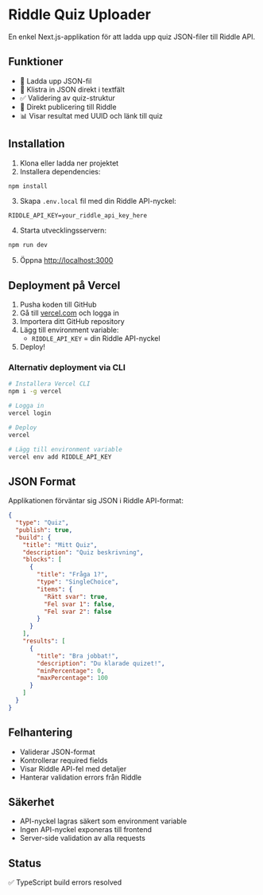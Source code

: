 # Riddle Quiz Uploader

En enkel Next.js-applikation för att ladda upp quiz JSON-filer till Riddle API.

## Funktioner

- 📁 Ladda upp JSON-fil
- 📝 Klistra in JSON direkt i textfält
- ✅ Validering av quiz-struktur
- 🚀 Direkt publicering till Riddle
- 📊 Visar resultat med UUID och länk till quiz

## Installation

1. Klona eller ladda ner projektet
2. Installera dependencies:
```bash
npm install
```

3. Skapa `.env.local` fil med din Riddle API-nyckel:
```
RIDDLE_API_KEY=your_riddle_api_key_here
```

4. Starta utvecklingsservern:
```bash
npm run dev
```

5. Öppna [http://localhost:3000](http://localhost:3000)

## Deployment på Vercel

1. Pusha koden till GitHub
2. Gå till [vercel.com](https://vercel.com) och logga in
3. Importera ditt GitHub repository
4. Lägg till environment variable:
   - `RIDDLE_API_KEY` = din Riddle API-nyckel
5. Deploy!

### Alternativ deployment via CLI

```bash
# Installera Vercel CLI
npm i -g vercel

# Logga in
vercel login

# Deploy
vercel

# Lägg till environment variable
vercel env add RIDDLE_API_KEY
```

## JSON Format

Applikationen förväntar sig JSON i Riddle API-format:

```json
{
  "type": "Quiz",
  "publish": true,
  "build": {
    "title": "Mitt Quiz",
    "description": "Quiz beskrivning",
    "blocks": [
      {
        "title": "Fråga 1?",
        "type": "SingleChoice",
        "items": {
          "Rätt svar": true,
          "Fel svar 1": false,
          "Fel svar 2": false
        }
      }
    ],
    "results": [
      {
        "title": "Bra jobbat!",
        "description": "Du klarade quizet!",
        "minPercentage": 0,
        "maxPercentage": 100
      }
    ]
  }
}
```

## Felhantering

- Validerar JSON-format
- Kontrollerar required fields
- Visar Riddle API-fel med detaljer
- Hanterar validation errors från Riddle

## Säkerhet

- API-nyckel lagras säkert som environment variable
- Ingen API-nyckel exponeras till frontend
- Server-side validation av alla requests

## Status

✅ TypeScript build errors resolved